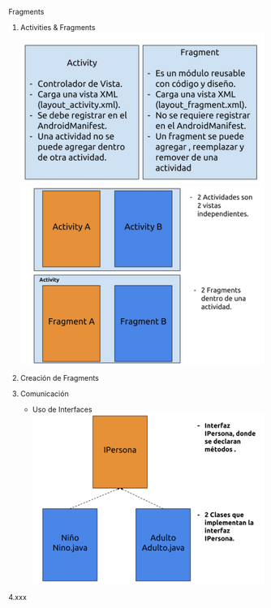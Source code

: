 
Fragments

1. Activities & Fragments
![image](https://github.com/ISILAndroid/am2_group2016_2/blob/Lesson1/Fragments/Activities%20y%20Fragments%201.jpg)
![image](https://github.com/ISILAndroid/am2_group2016_2/blob/Lesson1/Fragments/Activities%20y%20Fragments%202.jpg)

2. Creación de Fragments
3. Comunicación
    - Uso de Interfaces
    ![image](https://github.com/ISILAndroid/am2_group2016_2/blob/Lesson1/Fragments/Java%20Interfaces.png)

4.xxx
